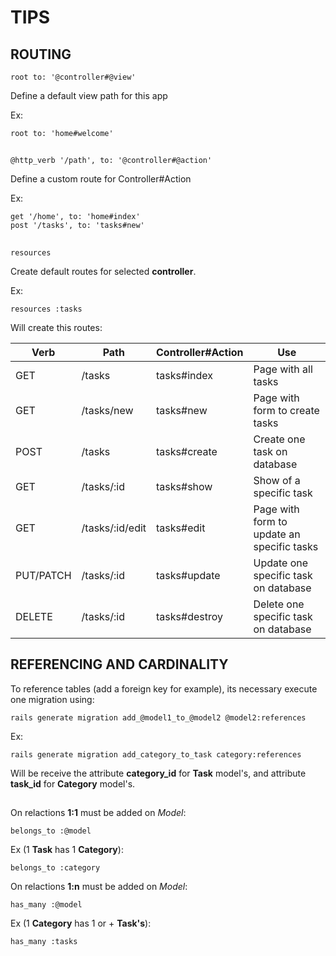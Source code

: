 # TIPS

## ROUTING
````rails
root to: '@controller#@view'
````
Define a default view path for this app

Ex:
````rails
root to: 'home#welcome'
````

## 

````rails
@http_verb '/path', to: '@controller#@action'
````
Define a custom route for Controller#Action 

Ex:
````rails
get '/home', to: 'home#index'
post '/tasks', to: 'tasks#new'
````

## 

````rails
resources
````

Create default routes for selected **controller**.

Ex:

````rails
resources :tasks
````

Will create this routes:

|     Verb    |       Path      | Controller#Action |                       Use                      |
|-------------|-----------------|-------------------|------------------------------------------------|
|     GET     | /tasks          |   tasks#index     | Page with all tasks                            |
|     GET     | /tasks/new      |   tasks#new       | Page with form to create tasks                 |
|     POST    | /tasks          |   tasks#create    | Create one task on database                    |
|     GET     | /tasks/:id      |   tasks#show      | Show of a specific task                        |
|     GET     | /tasks/:id/edit |   tasks#edit      | Page with form to update an specific tasks     |
|  PUT/PATCH  | /tasks/:id      |   tasks#update    | Update one specific task on database           |
|    DELETE   | /tasks/:id      |   tasks#destroy   | Delete one specific task on database           |

## 

## REFERENCING AND CARDINALITY
To reference tables (add a foreign key for example), its necessary execute one migration using:
````rails
rails generate migration add_@model1_to_@model2 @model2:references
````

Ex:
````rails
rails generate migration add_category_to_task category:references
````

Will be receive the attribute **category_id** for **Task** model's, and attribute **task_id** for **Category** model's.

## 

On relactions **1:1** must be added on _Model_:
````rails
belongs_to :@model
````

Ex (1 **Task** has 1 **Category**):
````rails
belongs_to :category
````

On relactions **1:n** must be added on _Model_:
````rails
has_many :@model
````

Ex (1 **Category** has 1 or + **Task's**): 
````rails
has_many :tasks
````
